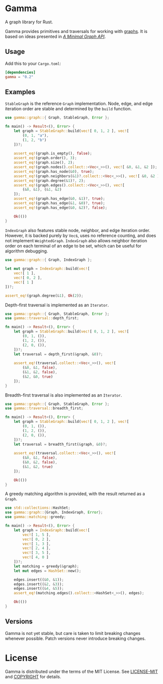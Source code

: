 # Gamma

A graph library for Rust.

Gamma provides primitives and traversals for working with [graphs](https://en.wikipedia.org/wiki/Graph_theory). It is based on ideas presented in *[A Minimal Graph API](https://depth-first.com/articles/2020/01/06/a-minimal-graph-api/)*.

## Usage

Add this to your `Cargo.toml`:

```toml
[dependencies]
gamma = "0.2"
```

## Examples

`StableGraph` is the reference `Graph` implementation. Node, edge, and
edge iteration order are stable and determined by the `build` function.

```rust
use gamma::graph::{ Graph, StableGraph, Error };

fn main() -> Result<(), Error> {
    let graph = StableGraph::build(vec![ 0, 1, 2 ], vec![
        (0, 1, "a"),
        (1, 2, "b")
    ])?;
    
    assert_eq!(graph.is_empty(), false);
    assert_eq!(graph.order(), 3);
    assert_eq!(graph.size(), 2);
    assert_eq!(graph.nodes().collect::<Vec<_>>(), vec![ &0, &1, &2 ]);
    assert_eq!(graph.has_node(&0), true);
    assert_eq!(graph.neighbors(&1)?.collect::<Vec<_>>(), vec![ &0, &2 ]);
    assert_eq!(graph.degree(&1)?, 2);
    assert_eq!(graph.edges().collect::<Vec<_>>(), vec![
        (&0, &1), (&1, &2)
    ]);
    assert_eq!(graph.has_edge(&0, &1)?, true);
    assert_eq!(graph.has_edge(&1, &0)?, true);
    assert_eq!(graph.has_edge(&0, &2)?, false);

    Ok(())
}
```

`IndexGraph` also features stable node, neighbor, and
edge iteration order. However, it is backed purely by `Vec`s, uses no reference
counting, and does not implement `WeightedGraph`. `IndexGraph` also allows
neighbor iteration order on each terminal of an edge to be set, which can be
useful for algorithm debugging.

```rust
use gamma::graph::{ Graph, IndexGraph };
 
let mut graph = IndexGraph::build(vec![
    vec![ 1 ],
    vec![ 0, 2 ],
    vec![ 1 ]
])?;

assert_eq!(graph.degree(&1), Ok(2));
```

Depth-first traversal is implemented as an `Iterator`.

```rust
use gamma::graph::{ Graph, StableGraph, Error };
use gamma::traversal::depth_first;

fn main() -> Result<(), Error> {
    let graph = StableGraph::build(vec![ 0, 1, 2 ], vec![
        (0, 1, ()),
        (1, 2, ()),
        (2, 0, ()),
    ])?;
    let traversal = depth_first(&graph, &0)?;
    
    assert_eq!(traversal.collect::<Vec<_>>(), vec![
        (&0, &1, false),
        (&1, &2, false),
        (&2, &0, true)
    ]);
}
```

Breadth-first traversal is also implemented as an `Iterator`.

```rust
use gamma::graph::{ Graph, StableGraph, Error };
use gamma::traversal::breadth_first;

fn main() -> Result<(), Error> {
    let graph = StableGraph::build(vec![ 0, 1, 2 ], vec![
        (0, 1, ()),
        (1, 2, ()),
        (2, 0, ()),
    ])?;
    let traversal = breadth_first(&graph, &0)?;
    
    assert_eq!(traversal.collect::<Vec<_>>(), vec![
        (&0, &1, false),
        (&0, &2, false),
        (&1, &2, true)
    ]);

    Ok(())
}
```

A greedy matching algorithm is provided, with the result returned as a
`Graph`.

```rust
use std::collections::HashSet;
use gamma::graph::{Graph, IndexGraph, Error};
use gamma::matching::greedy;

fn main() -> Result<(), Error> {
    let graph = IndexGraph::build(vec![
        vec![ 1, 5 ],
        vec![ 0, 2 ],
        vec![ 1, 3 ],
        vec![ 2, 4 ],
        vec![ 3, 5 ],
        vec![ 4, 0 ]
    ])?;
    let matching = greedy(&graph);
    let mut edges = HashSet::new();

    edges.insert((&0, &1));
    edges.insert((&2, &3));
    edges.insert((&4, &5));
    assert_eq!(matching.edges().collect::<HashSet<_>>(), edges);

    Ok(())
}
```

## Versions

Gamma is not yet stable, but care is taken to limit breaking changes whenever
possible. Patch versions never introduce breaking changes.

# License

Gamma is distributed under the terms of the MIT License. See
[LICENSE-MIT](LICENSE-MIT) and [COPYRIGHT](COPYRIGHT) for details.